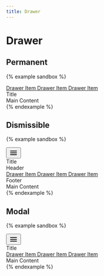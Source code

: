 ```yaml
---
title: Drawer
---
```


# Drawer

## Permanent

{% example sandbox %}
<div class="app">
  <div class="drawer-wrapper">
    <nav id="demo-drawer-permanent" class="drawer" data-controller="drawer">
      <div class="drawer__container">
        <div class="drawer__menu">
          <a href="#" class="drawer__item">
            Drawer Item
          </a>
          <a href="#" class="drawer__item">
            Drawer Item
          </a>
          <a href="#" class="drawer__item">
            Drawer Item
          </a>
        </div>
      </div>
    </nav>
    <div class="app-bar-wrapper">
      <div class="app-bar app-bar--primary">
        <div class="toolbar">
          <div class="toolbar__title">
            Title
          </div>
        </div>
      </div>
      <div class="main">
        <div class="padding">
          Main Content
        </div>
      </div>
    </div>
  </div>
</div>
{% endexample %}

## Dismissible

{% example sandbox %}
<div class="app">
  <div class="app-bar-wrapper">
    <div class="app-bar app-bar--primary">
      <div class="toolbar">
        <div class="toolbar__action">
          <button type="button" class="button button--icon" data-controller="toggle" data-toggle-target="#demo-drawer-dismissible" data-toggle-action="drawer#toggle">
            <svg xmlns="http://www.w3.org/2000/svg" height="24" viewBox="0 0 24 24" width="24"><path d="M0 0h24v24H0z" fill="none"/><path d="M3 18h18v-2H3v2zm0-5h18v-2H3v2zm0-7v2h18V6H3z"/></svg>
          </button>
        </div>
        <div class="toolbar__title">
          Title
        </div>
      </div>
    </div>
    <div class="drawer-wrapper">
      <nav id="demo-drawer-dismissible" class="drawer drawer--dismissible" data-controller="drawer">
        <div class="drawer__container">
          <div class="drawer__header">
            <div class="toolbar">
              <div class="toolbar__title">
                Header
              </div>
            </div>
          </div>
          <div class="drawer__body">
            <div class="drawer__menu">
              <a href="#" class="drawer__item">
                Drawer Item
              </a>
              <a href="#" class="drawer__item">
                Drawer Item
              </a>
              <a href="#" class="drawer__item">
                Drawer Item
              </a>
            </div>
          </div>
          <div class="drawer__footer">
            <div class="toolbar">
              <div class="toolbar__title">
                Footer
              </div>
            </div>
          </div>
        </div>
      </nav>
      <div class="main">
        <div class="main__container">
          Main Content
        </div>
      </div>
    </div>
  </div>
</div>
{% endexample %}

## Modal

{% example sandbox %}
<div class="app">
  <div class="app-bar-wrapper">
    <div class="app-bar app-bar--primary">
      <div class="toolbar">
        <div class="toolbar__action">
          <button type="button" class="button button--icon" data-controller="toggle" data-toggle-target="#demo-drawer-modal" data-toggle-action="drawer#toggle">
            <svg xmlns="http://www.w3.org/2000/svg" height="24" viewBox="0 0 24 24" width="24"><path d="M0 0h24v24H0z" fill="none"/><path d="M3 18h18v-2H3v2zm0-5h18v-2H3v2zm0-7v2h18V6H3z"/></svg>
          </button>
        </div>
        <div class="toolbar__title">
          Title
        </div>
      </div>
    </div>
    <div class="drawer-wrapper">
      <nav id="demo-drawer-modal" class="drawer drawer--modal" data-controller="drawer">
        <div class="drawer__container">
          <div class="drawer__menu">
            <a href="#" class="drawer__item">
              Drawer Item
            </a>
            <a href="#" class="drawer__item">
              Drawer Item
            </a>
            <a href="#" class="drawer__item">
              Drawer Item
            </a>
          </div>
        </div>
        <div class="drawer__scrim" data-action="click->drawer#close"></div>
      </nav>
      <div class="main">
        <div class="main__container">
          Main Content
        </div>
      </div>
    </div>
  </div>
</div>
{% endexample %}
